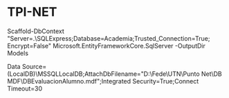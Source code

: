 # TPI-NET

Scaffold-DbContext "Server=.\SQLExpress;Database=Academia;Trusted_Connection=True; Encrypt=False" Microsoft.EntityFrameworkCore.SqlServer -OutputDir Models

Data Source=(LocalDB)\MSSQLLocalDB;AttachDbFilename="D:\Fede\UTN\Punto Net\DB MDF\DBEvaluacionAlumno.mdf";Integrated Security=True;Connect Timeout=30
